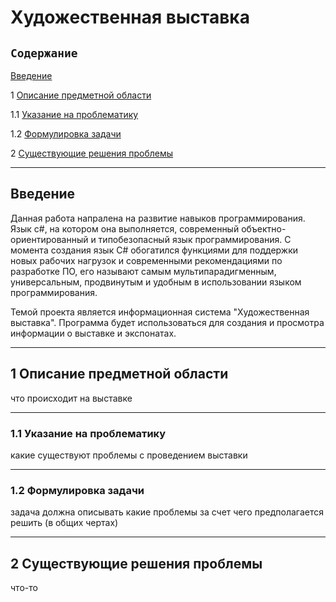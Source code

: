 # Художественная выставка
## `Содержание`

[Введение](#введение)

1 [Описание предметной области](#по)

1.1 [Указание на проблематику](#проблематика)

1.2 [Формулировка задачи](#формулировка_задачи)

2 [Существующие решения проблемы](#решения_проблемы)

***
## Введение <a name="введение"></a>
Данная работа напралена на развитие навыков программирования. Язык c#, на котором она выполняется, современный объектно-ориентированный и типобезопасный язык программирования. С момента создания язык C# обогатился функциями для поддержки новых рабочих нагрузок и современными рекомендациями по разработке ПО, его называют самым мультипарадигменным, универсальным, продвинутым и удобным в использовании языком программирования.  

Темой проекта является информационная система "Художественная выставка". Программа будет использоваться для создания и просмотра информации о выставке и экспонатах.
***
## 1 Описание предметной области <a name="по"></a>
что происходит на выставке
***
### 1.1 Указание на проблематику <a name="проблематика"></a>
какие существуют проблемы с проведением выставки
***
### 1.2 Формулировка задачи <a name="формулировка_задачи"></a>
задача должна описывать какие проблемы за счет чего предполагается решить (в общих чертах)
***
## 2 Существующие решения проблемы <a name="решения_проблемы"></a>
что-то
